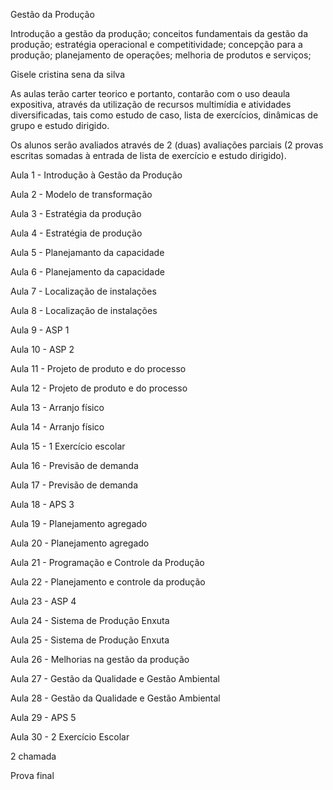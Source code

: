 Gestão da Produção

Introdução a gestão da produção; 
conceitos fundamentais da gestão da produção; 
estratégia operacional e competitividade;
concepção para a produção;
planejamento de operações;
melhoria de produtos e serviços;

Gisele cristina sena da silva

As aulas terão carter teorico e portanto, contarão com o uso deaula expositiva, através da utilização de recursos multimídia e atividades diversificadas, tais como estudo de caso, lista de exercícios, dinâmicas de grupo e estudo dirigido.

Os alunos serão avaliados através de 2 (duas) avaliações parciais (2 provas escritas somadas à entrada de lista de exercício e estudo dirigido).

Aula 1 - Introdução à Gestão da Produção

Aula 2 - Modelo de transformação

Aula 3 - Estratégia da produção

Aula 4 - Estratégia de produção

Aula 5 - Planejamanto da capacidade

Aula 6 - Planejamento da capacidade

Aula 7 - Localização de instalações

Aula 8 - Localização de instalações

Aula 9 - ASP 1

Aula 10 - ASP 2

Aula 11 - Projeto de produto e do processo

Aula 12 - Projeto de produto e do processo

Aula 13 - Arranjo físico

Aula 14 - Arranjo físico

Aula 15 - 1 Exercício escolar

Aula 16 - Previsão de demanda

Aula 17 - Previsão de demanda

Aula 18 - APS 3

Aula 19 - Planejamento agregado

Aula 20 - Planejamento agregado

Aula 21 - Programação e Controle da Produção

Aula 22 - Planejamento e controle da produção

Aula 23 - ASP 4

Aula 24 - Sistema de Produção Enxuta

Aula 25 - Sistema de Produção Enxuta

Aula 26 - Melhorias na gestão da produção

Aula 27 - Gestão da Qualidade e Gestão Ambiental

Aula 28 - Gestão da Qualidade e Gestão Ambiental

Aula 29 - APS 5

Aula 30 - 2 Exercício Escolar

2 chamada

Prova final
